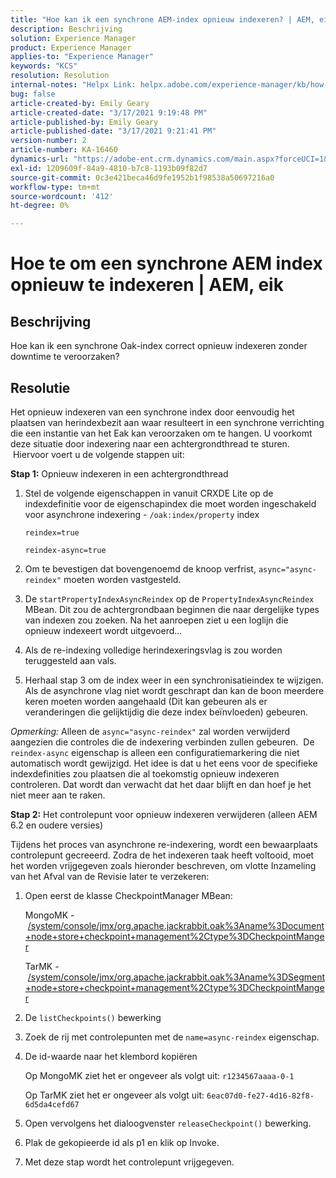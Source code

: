 ```yaml
---
title: "Hoe kan ik een synchrone AEM-index opnieuw indexeren? | AEM, eik"
description: Beschrijving
solution: Experience Manager
product: Experience Manager
applies-to: "Experience Manager"
keywords: "KCS"
resolution: Resolution
internal-notes: "Helpx Link: helpx.adobe.com/experience-manager/kb/how-to-reindex-a-synchronous-AEM-index-AEM-Oak.html"
bug: false
article-created-by: Emily Geary
article-created-date: "3/17/2021 9:19:48 PM"
article-published-by: Emily Geary
article-published-date: "3/17/2021 9:21:41 PM"
version-number: 2
article-number: KA-16460
dynamics-url: "https://adobe-ent.crm.dynamics.com/main.aspx?forceUCI=1&pagetype=entityrecord&etn=knowledgearticle&id=3613fb7d-6687-eb11-a812-000d3a593216"
exl-id: 1209609f-84a9-4810-b7c8-1193b09f82d7
source-git-commit: 0c3e421beca46d9fe1952b1f98538a50697216a0
workflow-type: tm+mt
source-wordcount: '412'
ht-degree: 0%

---
```


# Hoe te om een synchrone AEM index opnieuw te indexeren | AEM, eik

## Beschrijving


Hoe kan ik een synchrone Oak-index correct opnieuw indexeren zonder downtime te veroorzaken?


## Resolutie


Het opnieuw indexeren van een synchrone index door eenvoudig het plaatsen van herindexbezit aan waar resulteert in een synchrone verrichting die een instantie van het Eak kan veroorzaken om te hangen. U voorkomt deze situatie door indexering naar een achtergrondthread te sturen.  Hiervoor voert u de volgende stappen uit:

<b>Stap 1:</b> Opnieuw indexeren in een achtergrondthread

1. Stel de volgende eigenschappen in vanuit CRXDE Lite op de indexdefinitie voor de eigenschapindex die moet worden ingeschakeld voor asynchrone indexering - `/oak:index/property` index

   `reindex=true`

   `reindex-async=true`
2. Om te bevestigen dat bovengenoemd de knoop verfrist, `async="async-reindex"` moeten worden vastgesteld.
3. De `startPropertyIndexAsyncReindex` op de `PropertyIndexAsyncReindex` MBean. Dit zou de achtergrondbaan beginnen die naar dergelijke types van indexen zou zoeken. Na het aanroepen ziet u een loglijn die opnieuw indexeert wordt uitgevoerd...
4. Als de re-indexing volledige herindexeringsvlag is zou worden teruggesteld aan vals.
5. Herhaal stap 3 om de index weer in een synchronisatieindex te wijzigen. Als de asynchrone vlag niet wordt geschrapt dan kan de boon meerdere keren moeten worden aangehaald (Dit kan gebeuren als er veranderingen die gelijktijdig die deze index beïnvloeden) gebeuren.



*Opmerking:* Alleen de `async="async-reindex"` zal worden verwijderd aangezien die controles die de indexering verbinden zullen gebeuren.  De `reindex-async` eigenschap is alleen een configuratiemarkering die niet automatisch wordt gewijzigd. Het idee is dat u het eens voor de specifieke indexdefinities zou plaatsen die al toekomstig opnieuw indexeren controleren. Dat wordt dan verwacht dat het daar blijft en dan hoef je het niet meer aan te raken.


<b>Stap 2:</b> Het controlepunt voor opnieuw indexeren verwijderen (alleen AEM 6.2 en oudere versies)

Tijdens het proces van asynchrone re-indexering, wordt een bewaarplaats controlepunt gecreeerd. Zodra de het indexeren taak heeft voltooid, moet het worden vrijgegeven zoals hieronder beschreven, om vlotte Inzameling van het Afval van de Revisie later te verzekeren:

1. Open eerst de klasse CheckpointManager MBean:

   MongoMK - [/system/console/jmx/org.apache.jackrabbit.oak%3Aname%3Document+node+store+checkpoint+management%2Ctype%3DCheckpointManger](http://localhost:4502/system/console/jmx/org.apache.jackrabbit.oak%3Aname%3DDocument+node+store+checkpoint+management%2Ctype%3DCheckpointManger)

   TarMK - [/system/console/jmx/org.apache.jackrabbit.oak%3Aname%3DSegment+node+store+checkpoint+management%2Ctype%3DCheckpointManger](http://localhost:4502/system/console/jmx/org.apache.jackrabbit.oak%3Aname%3DSegment+node+store+checkpoint+management%2Ctype%3DCheckpointManger)
2. De `listCheckpoints()` bewerking
3. Zoek de rij met controlepunten met de `name=async-reindex` eigenschap.
4. De id-waarde naar het klembord kopiëren

   Op MongoMK ziet het er ongeveer als volgt uit: `r1234567aaaa-0-1`

   Op TarMK ziet het er ongeveer als volgt uit: `6eac07d0-fe27-4d16-82f8-6d5da4cefd67`
5. Open vervolgens het dialoogvenster `releaseCheckpoint()` bewerking.
6. Plak de gekopieerde id als p1 en klik op Invoke.
7. Met deze stap wordt het controlepunt vrijgegeven.
